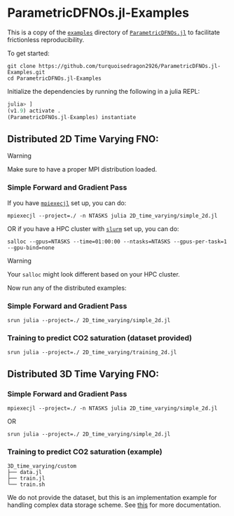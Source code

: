 # ParametricDFNOs.jl-Examples

This is a copy of the [`examples`](https://github.com/slimgroup/ParametricDFNOs.jl/tree/master/examples) directory of [`ParametricDFNOs.jl`](https://slimgroup.github.io/ParametricDFNOs.jl) to facilitate frictionless reproducibility.

To get started:

```shell
git clone https://github.com/turquoisedragon2926/ParametricDFNOs.jl-Examples.git
cd ParametricDFNOs.jl-Examples
```

Initialize the dependencies by running the following in a julia REPL:

```julia
julia> ]
(v1.9) activate .
(ParametricDFNOs.jl-Examples) instantiate
```

## Distributed 2D Time Varying FNO:

> [!WARNING]  
> Make sure to have a proper MPI distribution loaded.

### Simple Forward and Gradient Pass
If you have [`mpiexecjl`](https://juliaparallel.org/MPI.jl/stable/usage/#Installation) set up, you can do:

```shell
mpiexecjl --project=./ -n NTASKS julia 2D_time_varying/simple_2d.jl
```

OR if you have a HPC cluster with [`slurm`](https://slurm.schedmd.com/documentation.html) set up, you can do:

```shell
salloc --gpus=NTASKS --time=01:00:00 --ntasks=NTASKS --gpus-per-task=1 --gpu-bind=none
```

> [!WARNING]  
> Your `salloc` might look different based on your HPC cluster.

Now run any of the distributed examples:

### Simple Forward and Gradient Pass

```shell
srun julia --project=./ 2D_time_varying/simple_2d.jl
```

### Training to predict CO2 saturation (dataset provided)

```shell
srun julia --project=./ 2D_time_varying/training_2d.jl
```

## Distributed 3D Time Varying FNO:

### Simple Forward and Gradient Pass

```shell
mpiexecjl --project=./ -n NTASKS julia 2D_time_varying/simple_2d.jl
```

OR

```shell
srun julia --project=./ 2D_time_varying/simple_2d.jl
```

### Training to predict CO2 saturation (example)

```
3D_time_varying/custom
├── data.jl
├── train.jl
└── train.sh
```

We do not provide the dataset, but this is an implementation example for handling complex data storage scheme. See [this](https://slimgroup.github.io/ParametricDFNOs.jl/dev/examples/custom_3D/) for more documentation.
